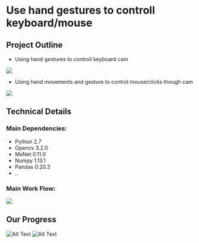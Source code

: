 # Use hand gestures to controll keyboard/mouse


## Project Outline

- Using hand gestures to controll keyboard cam

![](http://4.bp.blogspot.com/-cnzK8dupTCs/UXP7ApP-ppI/AAAAAAAADtA/9rYB_qv04wI/s1600/control+your+PC+through+Webcam+ztuts.com.png)

- Using hand movements and gesture to control mouse/clicks though cam

![](https://thetechhacker.com/wp-content/uploads/2013/08/Control-Your-Home-With-Gesture-And-Voice-Using-Flowton.jpg)



## Technical Details

### Main Dependencies:
 - Python 2.7
 - Opencv 3.2.0
 - MxNet 0.11.0
 - Numpy 1.13.1
 - Pandas 0.20.3
 -  ..

### Main Work Flow:

![](https://github.com/whatifif/handgesture/blob/master/draft-j/resources/workflow.png)


## Our Progress

![Alt Text](https://github.com/whatifif/handgesture/blob/master/draft-j/resources/demo.gif)
![Alt Text](https://github.com/whatifif/handgesture/blob/master/draft-j/resources/out-mouse.gif)

















